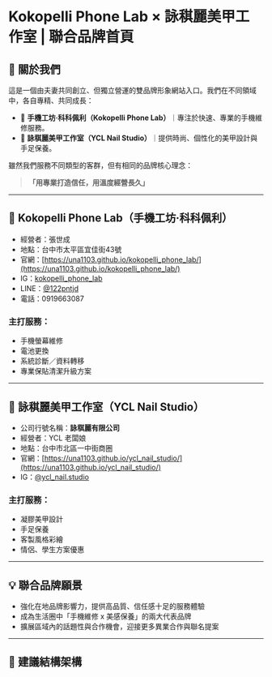 # Kokopelli Phone Lab × 詠稘麗美甲工作室 | 聯合品牌首頁

## 🧩 關於我們

這是一個由夫妻共同創立、但獨立營運的雙品牌形象網站入口。我們在不同領域中，各自專精、共同成長：

- 📱 **手機工坊·科科佩利（Kokopelli Phone Lab）**｜專注於快速、專業的手機維修服務。
- 💅 **詠稘麗美甲工作室（YCL Nail Studio）**｜提供時尚、個性化的美甲設計與手足保養。

雖然我們服務不同類型的客群，但有相同的品牌核心理念：
> **「用專業打造信任，用溫度經營長久」**

---

## 📱 Kokopelli Phone Lab（手機工坊·科科佩利）

- 經營者：張世成  
- 地點：台中市太平區宜佳街43號  
- 官網：[https://una1103.github.io/kokopelli_phone_lab/](https://una1103.github.io/kokopelli_phone_lab/)  
- IG：[kokopelli_phone_lab](https://www.instagram.com/kokopelli_phone_lab)  
- LINE：[@122pntjd](https://line.me/R/ti/p/@122pntjd)  
- 電話：0919663087

### 主打服務：
- 手機螢幕維修
- 電池更換
- 系統診斷／資料轉移
- 專業保貼清潔升級方案

---

## 💅 詠稘麗美甲工作室（YCL Nail Studio）

- 公司行號名稱：**詠稘麗有限公司**
- 經營者：YCL 老闆娘  
- 地點：台中市北區一中街商圈  
- 官網：[https://una1103.github.io/ycl_nail_studio/](https://una1103.github.io/ycl_nail_studio/)  
- IG：[@ycl_nail.studio](https://www.instagram.com/ycl_nail.studio/)

### 主打服務：
- 凝膠美甲設計
- 手足保養
- 客製風格彩繪
- 情侶、學生方案優惠

---

## 💡 聯合品牌願景

- 強化在地品牌影響力，提供高品質、信任感十足的服務體驗
- 成為生活圈中「手機維修 x 美感保養」的兩大代表品牌
- 擴展區域內的話題性與合作機會，迎接更多異業合作與聯名提案

---

## 📁 建議結構架構
